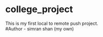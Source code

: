 # college_project
This is my first local to remote push project. <br>
#Author - simran shan (my own)
